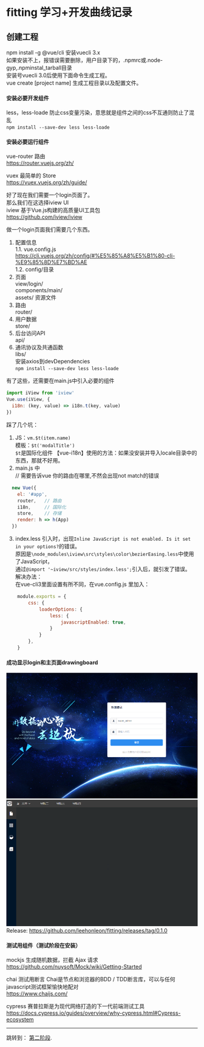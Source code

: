 # fitting 学习+开发曲线记录

## 创建工程
npm install -g @vue/cli 安装vuecli 3.x   
如果安装不上，报错误需要删除，用户目录下的，.npmrc或.node-gyp,.npminstal_tarball目录   
安装号vuecli 3.0后使用下面命令生成工程。   
vue create [project name] 生成工程目录以及配置文件。   

#### 安装必要开发组件
less，less-loade 防止css变量污染，意思就是组件之间的css不互通则防止了混乱   
`npm install --save-dev less less-loade`

#### 安装必要运行组件
vue-router 路由   
https://router.vuejs.org/zh/   

vuex 最简单的 Store   
https://vuex.vuejs.org/zh/guide/   

好了现在我们需要一个login页面了。   
那么我们在这选择iview UI   
iview 基于Vue.js构建的高质量UI工具包   
https://github.com/iview/iview   

做一个login页面我们需要几个东西。   
  1. 配置信息   
     1.1. vue.config.js   
     https://cli.vuejs.org/zh/config/#%E5%85%A8%E5%B1%80-cli-%E9%85%8D%E7%BD%AE   
     1.2. config/目录   
  2. 页面   
     view/login/    
     components/main/   
     assets/  资源文件   
  3. 路由   
     router/   
  4. 用户数据   
     store/   
  5. 后台访问API   
     api/   
  6. 通讯协议及共通函数   
     libs/   
     安装axios到devDependencies   
     `npm install --save-dev less less-loade`   

有了这些，还需要在main.js中引入必要的组件   
```javascript
import iView from 'iview'
Vue.use(iView, {
  i18n: (key, value) => i18n.t(key, value)
})
```
踩了几个坑：   
1. JS：`vm.$t(item.name)`   
   模板：`$t('modalTitle')`   
   `$t`是国际化组件 【vue-i18n】使用的方法：如果没安装并导入locale目录中的东西，那就不好用。   
2. main.js 中   
  // 需要告诉vue 你的路由在哪里,不然会出现not match的错误
```javascript
  new Vue({
    el: '#app',
    router,   // 路由
    i18n,     // 国际化
    store,    // 存储
    render: h => h(App)
  })
```
3. index.less 引入时，出现`Inline JavaScript is not enabled. Is it set in your options?`的错误。   
   原因是`\node_modules\iview\src\styles\color\bezierEasing.less`中使用了JavaScript，   
   通过`@import '~iview/src/styles/index.less';`引入后，就引发了错误。   
   解决办法：   
   在vue-cli3里面设置有所不同，在vue.config.js 里加入：   
```javascript
    module.exports = {
        css: {
            loaderOptions: {
                less: {
                    javascriptEnabled: true,
                }
            }
        },
    }
```
#### 成功显示login和主页面drawingboard
![login页面成功访问](../snapshot/snipaste_20190822_103515.png "login页面")
![主页面drawingboard成功访问](../snapshot/snipaste_20190822_103355.png "主页面drawingboard")
Release: https://github.com/leehonleon/fitting/releases/tag/0.1.0

#### 测试用组件（测试阶段在安装）
mockjs 生成随机数据，拦截 Ajax 请求   
https://github.com/nuysoft/Mock/wiki/Getting-Started   

chai 测试用断言 Chai是节点和浏览器的BDD / TDD断言库，可以与任何javascript测试框架愉快地配对   
https://www.chaijs.com/   

cypress 赛普拉斯是为现代网络打造的下一代前端测试工具   
https://docs.cypress.io/guides/overview/why-cypress.html#Cypress-ecosystem   

***
跳转到： [第二阶段](./README%20section2.md "阶段二"). 